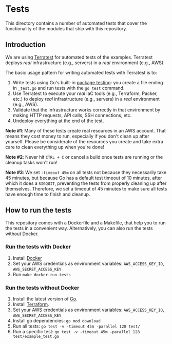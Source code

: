 # Tests
This directory contains a number of automated tests that cover the functionality of the modules that ship with this 
repository.

## Introduction
We are using [Terratest](https://github.com/gruntwork-io/terratest) for automated tests of the examples.
Terratest deploys _real_ infrastructure (e.g., servers) in a *real* environment (e.g., AWS).

The basic usage pattern for writing automated tests with Terratest is to:

1.  Write tests using Go's built-in [package testing](https://golang.org/pkg/testing/): you create a file ending in
    `_test.go` and run tests with the `go test` command.
1.  Use Terratest to execute your _real_ IaC tools (e.g., Terraform, Packer, etc.) to deploy _real_ infrastructure
    (e.g., servers) in a _real_ environment (e.g., AWS).
1.  Validate that the infrastructure works correctly in that environment by making HTTP requests, API calls, SSH
    connections, etc.
1.  Undeploy everything at the end of the test.

**Note #1**: Many of these tests create real resources in an AWS account. That means they cost money to run, especially
if you don't clean up after yourself. Please be considerate of the resources you create and take extra care to clean
everything up when you're done!

**Note #2**: Never hit `CTRL + C` or cancel a build once tests are running or the cleanup tasks won't run!

**Note #3**: We set `-timeout 45m` on all tests not because they necessarily take 45 minutes, but because Go has a
default test timeout of 10 minutes, after which it does a `SIGQUIT`, preventing the tests from properly cleaning up
after themselves. Therefore, we set a timeout of 45 minutes to make sure all tests have enough time to finish and
cleanup.

## How to run the tests
This repository comes with a Dockerfile and a Makefile, that help you to run the tests in a convenient way.
Alternatively, you can also run the tests without Docker.

### Run the tests with Docker
1. Install [Docker](https://docs.docker.com/get-started/)
1. Set your AWS credentials as environment variables: `AWS_ACCESS_KEY_ID`, `AWS_SECRET_ACCESS_KEY`
1. Run `make docker-run-tests`

### Run the tests without Docker
1. Install the latest version of [Go](https://golang.org/).
1. Install [Terraform](https://www.terraform.io/downloads.html).
1. Set your AWS credentials as environment variables: `AWS_ACCESS_KEY_ID`, `AWS_SECRET_ACCESS_KEY`
1. Install go dependencies: `go mod download`
1. Run all tests: `go test -v -timeout 45m -parallel 128 test/`
1. Run a specific test: `go test -v -timeout 45m -parallel 128 test/example_test.go`
